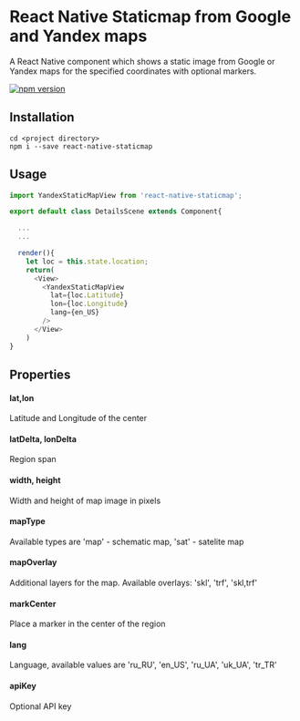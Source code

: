 # React Native Staticmap from Google and Yandex maps
A React Native component which shows a static image from Google or Yandex maps for the specified coordinates with optional markers.

[![npm version](https://badge.fury.io/js/react-native-staticmap.svg)](https://badge.fury.io/js/react-native-staticmap)

## Installation

```
cd <project directory>
npm i --save react-native-staticmap
```

## Usage

```javascript
import YandexStaticMapView from 'react-native-staticmap';

export default class DetailsScene extends Component{

  ...
  ...

  render(){
    let loc = this.state.location;
    return(
      <View>
        <YandexStaticMapView
          lat={loc.Latitude}
          lon={loc.Longitude}
          lang={en_US}
        />
      </View>  
    )
}
```

## Properties

#### lat,lon
Latitude and Longitude of the center

#### latDelta, lonDelta
Region span

#### width, height
Width and height of map image in pixels

#### mapType
Available types are 'map' - schematic map, 'sat' - satelite map

#### mapOverlay
Additional layers for the map. Available overlays: 'skl', 'trf', 'skl,trf'

#### markCenter
Place a marker in the center of the region

#### lang
Language, available values are 'ru_RU', 'en_US', 'ru_UA', 'uk_UA', 'tr_TR'

#### apiKey
Optional API key
